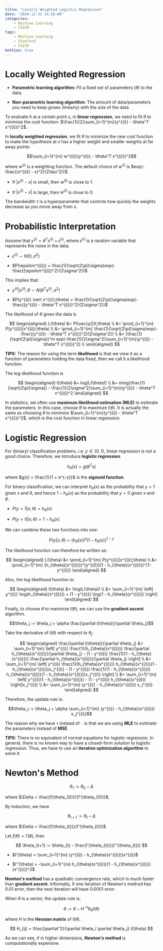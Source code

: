 ```yaml
---
title: "Locally Weighted Logistic Regression"
date: "2024-12-31 14:26:00"
categories: 
    - Machine Learning
    - CS229
tags: 
    - Machine Learning
    - Stanford
    - CS229
mathjax: true
---
```

# Locally Weighted Regression

- **Parametric learning algorithm:** Fit a fixed set of parameters ($\theta$) to the data.

- **Non-parametric learning algorithm:** The amount of data/parameters you need to keep grows (linearly) with the size of the data.

To evaluate $h$ at a certain point $x$, in **linear regression**, we need to fit $\theta$ to minimize the cost function: $\frac{1}{2}\sum_{i=1}^{m}(y^{(i)} - \theta^T x^{(i)})^2$. 

In **locally weighted regression**, we fit $\theta$ to minimize the new cost function to make the hypothesis at $x$ has a higher weight and smaller weights at far away points: 

$$\sum_{i=1}^{m} w^{(i)}(y^{(i)} - \theta^T x^{(i)})^2$$

where $w^{(i)}$ is a weighting function. The default choice of $w^{(i)}$ is $exp(-\frac{(x^{(i)} - x)^2}{2\tau^2})$. 

- If $\vert{x^{(i)} - x}\vert$ is small, then $w^{(i)}$ is close to 1. 

- If $\vert{x^{(i)} - x}\vert$ is large, then $w^{(i)}$ is close to 0.

The bandwidth $\tau$ is a hyperparameter that controls how quickly the weights decrease as you move away from $x$.

# Probabilistic Interpretation

Assume that $y^{(i)} = \theta^T x^{(i)} + \epsilon^{(i)}$, where $\epsilon^{(i)}$ is a random variable that represents the noise in the data. 

- $\epsilon^{(i)} \sim N(0, \sigma^2)$

- $P(\epsilon^{(i)}) = \frac{1}{\sqrt{2\pi}\sigma}exp(-\frac{(\epsilon^{(i)})^2}{2\sigma^2})$

This implies that:

- $y^{(i)} \vert x^{(i)};\theta \sim N(\theta^T x^{(i)}, \sigma^2)$

- $P(y^{(i)} \vert x^{(i)};\theta) = \frac{1}{\sqrt{2\pi}\sigma}exp(-\frac{(y^{(i)} - \theta^T x^{(i)})^2}{2\sigma^2})$

The likelihood of $\theta$ given the data is 

$$
\begin{aligned}
L(\theta) &= P(\vec{y}|X;\theta) \\
&= \prod_{i=1}^{m} P(y^{(i)}|x^{(i)};\theta) \\
&= \prod_{i=1}^{m} \frac{1}{\sqrt{2\pi}\sigma}exp(-\frac{(y^{(i)} - \theta^T x^{(i)})^2}{2\sigma^2}) \\
&= (\frac{1}{\sqrt{2\pi}\sigma})^m exp(-\frac{1}{2\sigma^2}\sum_{i=1}^{m}(y^{(i)} - \theta^T x^{(i)})^2) \\
\end{aligned}
$$

**TIPS:** The reason for using the term **likelihood** is that we view it as a function of parameters holding the data fixed, then we call it a likelihood function.

The log-likelihood function is

$$
\begin{aligned}
l(\theta) &= log(L(\theta)) \\
&= mlog(\frac{1}{\sqrt{2\pi}\sigma}) - \frac{1}{2\sigma^2}\sum_{i=1}^{m}(y^{(i)} - \theta^T x^{(i)})^2
\end{aligned}
$$

In statistics, we often use **maximum likelihood estimation (MLE)** to estimate the parameters. In this case, choose $\theta$ to maximize $l(\theta)$. It is actually the same as choosing $\theta$ to minimize $\sum_{i=1}^{m}(y^{(i)} - \theta^T x^{(i)})^2$, which is the cost function in linear regression.

# Logistic Regression

For (binary) classification problems, i.e. $y \in \{0, 1\}$, linear regression is not a good choice. Therefore, we introduce **logistic regression**.

$$h_{\theta}(x) = g(\theta^T x)$$

where $g(z) = \frac{1}{1 + e^{-z}}$ is the **sigmoid function**.

For binary classification, we can interpret $h_{\theta}(x)$ as the probability that $y = 1$ given $x$ and $\theta$, and hence $1 - h_{\theta}(x)$ as the probability that $y = 0$ given $x$ and $\theta$.

- $P(y=1 \vert x;\theta) = h_{\theta}(x)$

- $P(y=0 \vert x;\theta) = 1 - h_{\theta}(x)$

We can combine these two functions into one:

$$P(y|x;\theta) = (h_{\theta}(x))^y(1 - h_{\theta}(x))^{1-y}$$

The likelihood function can therefore be written as:

$$
\begin{aligned}
L(\theta) &= \prod_{i=1}^{m} P(y^{(i)}|x^{(i)};\theta) \\
&= \prod_{i=1}^{m} (h_{\theta}(x^{(i)}))^{y^{(i)}}(1 - h_{\theta}(x^{(i)}))^{1-y^{(i)}}
\end{aligned}
$$

Also, the log-likelihood function is:

$$
\begin{aligned}
l(\theta) &= \log(L(\theta)) \\
&= \sum_{i=1}^{m} \left[ y^{(i)} \log(h_{\theta}(x^{(i)})) + (1 - y^{(i)}) \log(1 - h_{\theta}(x^{(i)})) \right]
\end{aligned}
$$

Finally, to choose $\theta$ to maximize $l(\theta)$, we can use the **gradient ascent** algorithm.

$$\theta_j := \theta_j + \alpha \frac{\partial l(\theta)}{\partial \theta_j}$$

Take the derivative of $l(\theta)$ with respect to $\theta_j$:

$$
\begin{aligned}
\frac{\partial l(\theta)}{\partial \theta_j} &= \sum_{i=1}^{m} \left[ y^{(i)} \frac{1}{h_{\theta}(x^{(i)})} \frac{\partial h_{\theta}(x^{(i)})}{\partial \theta_j} - (1 - y^{(i)}) \frac{1}{1 - h_{\theta}(x^{(i)})} \frac{\partial h_{\theta}(x^{(i)})}{\partial \theta_j} \right] \\
&= \sum_{i=1}^{m} \left[ y^{(i)} \frac{1}{h_{\theta}(x^{(i)})} h_{\theta}(x^{(i)})(1 - h_{\theta}(x^{(i)}))x_j^{(i)} - (1 - y^{(i)}) \frac{1}{1 - h_{\theta}(x^{(i)})} h_{\theta}(x^{(i)})(1 - h_{\theta}(x^{(i)}))x_j^{(i)} \right] \\
&= \sum_{i=1}^{m} \left[ y^{(i)}(1 - h_{\theta}(x^{(i)})) - (1 - y^{(i)}) h_{\theta}(x^{(i)}) \right]x_j^{(i)} \\
&= \sum_{i=1}^{m} (y^{(i)} - h_{\theta}(x^{(i)})) x_j^{(i)}
\end{aligned}
$$

Therefore, the update rule is:

$$\theta_j := \theta_j + \alpha \sum_{i=1}^{m} (y^{(i)} - h_{\theta}(x^{(i)})) x_j^{(i)}$$

The reason why we have `+` instead of `-` is that we are using **MLE** to estimate the parameters instead of **MSE**.

**TIPS:** There is no equivalent of normal equations for logistic regression. In general, there is no known way to have a closed-form solution to logistic regression. Thus, we have to use an **iterative optimization algorithm** to solve it.

# Newton's Method

$$\theta_{1} := \theta_{0} - \Delta$$

where $\Delta = \frac{f(\theta_{0})}{f'(\theta_{0})}$.

By induction, we have

$$\theta_{t+1} := \theta_{t} - \Delta$$

where $\Delta = \frac{f(\theta_{t})}{f'(\theta_{t})}$.

Let $f(\theta) = l'(\theta)$, then

$$
\theta_{t+1} := \theta_{t} - \frac{l'(\theta_{t})}{l''(\theta_{t})}
$$

- $l'(\theta) = \sum_{i=1}^{m} (y^{(i)} - h_{\theta}(x^{(i)}))x^{(i)}$

- $l''(\theta) = -\sum_{i=1}^{m} h_{\theta}(x^{(i)})(1 - h_{\theta}(x^{(i)}))(x^{(i)})^2$

**Newton's method** has a quadratic convergence rate, which is much faster than **gradient ascent**. Informally, if one iteration of Newton's method has $0.01$ error, then the next iteration will have $0.0001$ error.

When $\theta$ is a vector, the update rule is:

$$\theta := \theta- H^{-1}\nabla_{\theta}l(\theta)$$

where $H$ is the **Hessian matrix** of $l(\theta)$.

$$
H_{ij} = \frac{\partial^2}{\partial \theta_i \partial \theta_j} l(\theta)
$$

As we can see, if in higher dimensions, **Newton's method** is computationally expensive.